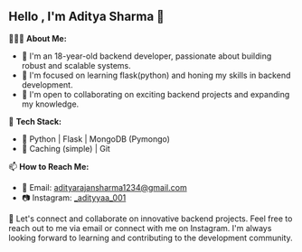 ## Hello , I'm Aditya Sharma 👋

👨🏻‍💻 **About Me:**
- 🎉 I'm an 18-year-old backend developer, passionate about building robust and scalable systems.
- 🔭 I'm focused on learning flask(python) and honing my skills in backend development.
- 💼 I'm open to collaborating on exciting backend projects and expanding my knowledge.

🔧 **Tech Stack:**
- 🚀 Python | Flask | MongoDB (Pymongo)
- 🐍 Caching (simple) | Git

📫 **How to Reach Me:**
- 📧 Email: adityarajansharma1234@gmail.com
- 📷 Instagram: [_adityyaa_001](https://www.instagram.com/_adityyaa_001)


🤝 Let's connect and collaborate on innovative backend projects. Feel free to reach out to me via email or connect with me on Instagram. I'm always looking forward to learning and contributing to the development community.

      

